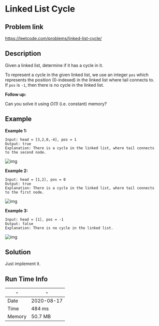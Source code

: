 # Linked List Cycle

## Problem link
https://leetcode.com/problems/linked-list-cycle/

## Description
Given a linked list, determine if it has a cycle in it.

To represent a cycle in the given linked list, we use an integer `pos` which represents 
the position (0-indexed) in the linked list where tail connects to. 
If `pos` is `-1`, then there is no cycle in the linked list.

**Follow up:**

Can you solve it using *O(1)* (i.e. constant) memory?

## Example

**Example 1:**

```
Input: head = [3,2,0,-4], pos = 1
Output: true
Explanation: There is a cycle in the linked list, where tail connects to the second node.
```

![img](https://assets.leetcode.com/uploads/2018/12/07/circularlinkedlist.png)

**Example 2:**

```
Input: head = [1,2], pos = 0
Output: true
Explanation: There is a cycle in the linked list, where tail connects to the first node.
```

![img](https://assets.leetcode.com/uploads/2018/12/07/circularlinkedlist_test2.png)

**Example 3:**

```
Input: head = [1], pos = -1
Output: false
Explanation: There is no cycle in the linked list.
```

![img](https://assets.leetcode.com/uploads/2018/12/07/circularlinkedlist_test3.png)

 
 

## Solution
Just implement it.


## Run Time Info

\- | \-
------------ | -------------
Date | 2020-08-17
Time | 484 ms
Memory | 50.7 MB
